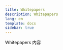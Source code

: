 ```yaml
---
title: Whitepapers
description: Whitepapers
lang: en
template: docs
sidebar: true
---
```


Whitepapers 内容
